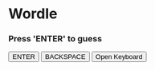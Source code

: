 <!DOCTYPE html>
<html>
<head>
  <link rel="stylesheet" href="styles.css">
</head>
<body>

  <h1>Wordle</h1>
  <h3>Press 'ENTER' to guess</h3>
  <div id="warning"></div>
  <div id="alphabet"></div>
  <button type="button" onclick="javascript:window.dispatchEvent(new KeyboardEvent('keydown',{'key':'enter'}));">ENTER</button>
  <button type="button" onclick="javascript:window.dispatchEvent(new KeyboardEvent('keydown',{'key':'backspace'}));">BACKSPACE</button>
  <button style='display: none;' type="button" onclick="javascript:window.location.href = window.location.href;">RESTART THE GAME</button>
  <button id="openKeyboard">Open Keyboard</button>
  <input id="hiddenInput" style="visibility: hidden;">
  <div id="grid"></div>

<script src="index.js"></script>
</body>
</html>
